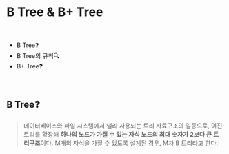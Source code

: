 # B Tree & B+ Tree

<br>

- B Tree❓
- B Tree의 규칙🔍
- B+ Tree❓

<br>

## B Tree❓

> 데이터베이스와 파일 시스템에서 널리 사용되는 트리 자료구조의 일종으로, 이진 트리를 확장해 **하나의 노드가 가질 수 있는 자식 노드의 최대 숫자가 2보다 큰 트리구조**이다. M개의 자식을 가질 수 있도록 설계된 경우, M차 B 트리라고 한다. 

